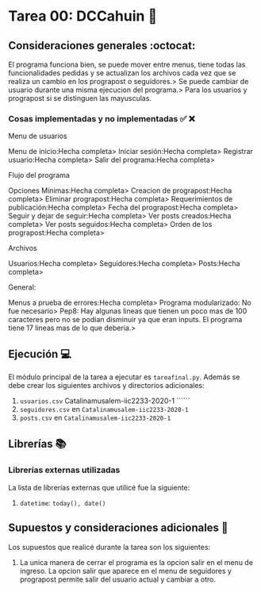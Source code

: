 # Tarea 00: DCCahuin :school_satchel:

## Consideraciones generales :octocat:
El programa funciona bien, se puede mover entre menus, tiene todas las funcionalidades pedidas y se actualizan los archivos cada vez que se realiza un cambio en los prograpost o seguidores.>
Se puede cambiar de usuario durante una misma ejecucion del programa.>
Para los usuarios y prograpost si se distinguen las mayusculas.




### Cosas implementadas y no implementadas :white_check_mark: :x:
Menu de usuarios

Menu de inicio:Hecha completa>
Iniciar sesión:Hecha completa>
Registrar usuario:Hecha completa>
Salir del programa:Hecha completa>

Flujo del programa

Opciones Minimas:Hecha completa>
Creacion de prograpost:Hecha completa>
Eliminar prograpost:Hecha completa>
Requerimientos de publicación:Hecha completa>
Fecha del prograpost:Hecha completa>
Seguir y dejar de seguir:Hecha completa>
Ver posts creados:Hecha completa>
Ver posts seguidos:Hecha completa>
Orden de los prograpost:Hecha completa>

Archivos

Usuarios:Hecha completa>
Seguidores:Hecha completa>
Posts:Hecha completa>

General:

Menus a prueba de errores:Hecha completa>
Programa modularizado: No fue necesario>
Pep8: Hay algunas lineas que tienen un poco mas de 100 caracteres pero no se podian disminuir ya que eran inputs. El programa tiene 17 lineas mas de lo que debería.>



## Ejecución :computer:
El módulo principal de la tarea a ejecutar es  ```tareafinal.py```. Además se debe crear los siguientes archivos y directorios adicionales:
1. ```usuarios.csv``` Catalinamusalem-iic2233-2020-1 ``````
2. ```seguidores.csv``` en ```Catalinamusalem-iic2233-2020-1```
3. ```posts.csv``` en ```Catalinamusalem-iic2233-2020-1```


## Librerías :books:
### Librerías externas utilizadas
La lista de librerías externas que utilicé fue la siguiente:

1. ```datetime```: ```today(), date()```




## Supuestos y consideraciones adicionales :thinking:
Los supuestos que realicé durante la tarea son los siguientes:

1. La unica manera de cerrar el programa es la opcion salir en el menu de ingreso. La opcion salir que aparece en el menu de seguidores y prograpost permite salir del usuario actual y cambiar a otro.





